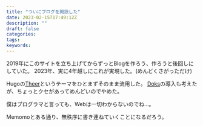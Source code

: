 ```yaml
---
title: "ついにブログを開設した"
date: 2023-02-15T17:49:12Z
description: ""
draft: false
categories:
tags:
keywords:
---
```


2019年にこのサイトを立ち上げてからずっとBlogを作ろう、作ろうと後回しにしていた。
2023年、実に4年越しにこれが実現した。(めんどくさがっただけ)

Hugoの[Theer](https://qqhann.dev/blog/theer-stroy/)というテーマをひとまずそのまま流用した。
[Doks](https://getdoks.org/)の導入も考えたが、ちょっとクセがあってめんどいのでやめた。

僕はプログラマと言っても、Webは一切わからないのでね...。

Memomoとある通り、無秩序に書き連ねていくことになるだろう。